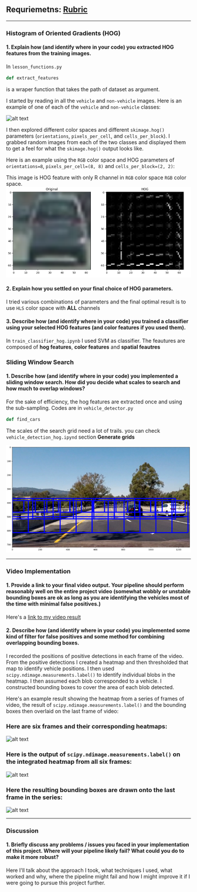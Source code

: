 

[//]: # (Image References)
[image1]: ./examples/car_not_car.png
[hog]: ./output_images/hog_image.PNG


[search_grids]: ./output_images/search_grids.PNG
[image4]: ./examples/sliding_window.jpg
[image5]: ./examples/bboxes_and_heat.png
[image6]: ./examples/labels_map.png
[image7]: ./examples/output_bboxes.png
[video1]: ./project_video.mp4

## Requriemetns: [Rubric](https://review.udacity.com/#!/rubrics/513/view) 

---

### Histogram of Oriented Gradients (HOG)

#### 1. Explain how (and identify where in your code) you extracted HOG features from the training images.

In `lesson_functions.py`
```python
def extract_features
```
is a wraper function that takes the path of dataset as argument.

I started by reading in all the `vehicle` and `non-vehicle` images.  Here is an example of one of each of the `vehicle` and `non-vehicle` classes:

![alt text][image1]

I then explored different color spaces and different `skimage.hog()` parameters (`orientations`, `pixels_per_cell`, and `cells_per_block`).  I grabbed random images from each of the two classes and displayed them to get a feel for what the `skimage.hog()` output looks like.

Here is an example using the `RGB` color space and HOG parameters of `orientations=8`, `pixels_per_cell=(8, 8)` and `cells_per_block=(2, 2)`:

This image is HOG feature with only R channel in `RGB` color space
`RGB` color space.
![alt text][hog]

#### 2. Explain how you settled on your final choice of HOG parameters.

I tried various combinations of parameters and the final optimal result is to use `HLS` color space with **ALL** channels

#### 3. Describe how (and identify where in your code) you trained a classifier using your selected HOG features (and color features if you used them).

In `train_classifier_hog.ipynb`
I used SVM as classifier. The feautures are composed of **hog features**, **color features** and **spatial feautres**

### Sliding Window Search

#### 1. Describe how (and identify where in your code) you implemented a sliding window search.  How did you decide what scales to search and how much to overlap windows?

For the sake of efficiency, the hog features are extracted once and using the sub-sampling. Codes are in
`vehicle_detector.py`
```python
def find_cars
```

The scales of the search grid need a lot of trails. you can check
`vehicle_detection_hog.ipynd`
section **Generate grids**

![alt text][search_grids]

---

### Video Implementation

#### 1. Provide a link to your final video output.  Your pipeline should perform reasonably well on the entire project video (somewhat wobbly or unstable bounding boxes are ok as long as you are identifying the vehicles most of the time with minimal false positives.)
Here's a [link to my video result](./project_video.mp4)


#### 2. Describe how (and identify where in your code) you implemented some kind of filter for false positives and some method for combining overlapping bounding boxes.

I recorded the positions of positive detections in each frame of the video.  From the positive detections I created a heatmap and then thresholded that map to identify vehicle positions.  I then used `scipy.ndimage.measurements.label()` to identify individual blobs in the heatmap.  I then assumed each blob corresponded to a vehicle.  I constructed bounding boxes to cover the area of each blob detected.  

Here's an example result showing the heatmap from a series of frames of video, the result of `scipy.ndimage.measurements.label()` and the bounding boxes then overlaid on the last frame of video:

### Here are six frames and their corresponding heatmaps:

![alt text][image5]

### Here is the output of `scipy.ndimage.measurements.label()` on the integrated heatmap from all six frames:
![alt text][image6]

### Here the resulting bounding boxes are drawn onto the last frame in the series:
![alt text][image7]



---

### Discussion

#### 1. Briefly discuss any problems / issues you faced in your implementation of this project.  Where will your pipeline likely fail?  What could you do to make it more robust?

Here I'll talk about the approach I took, what techniques I used, what worked and why, where the pipeline might fail and how I might improve it if I were going to pursue this project further.  

